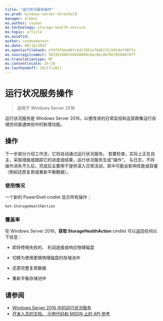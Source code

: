 ```yaml
---
title: "运行状况服务操作"
ms.prod: windows-server-threshold
manager: eldenc
ms.author: cosdar
ms.technology: storage-health-service
ms.topic: article
ms.assetid: 
author: cosmosdarwin
ms.date: 08/14/2017
ms.openlocfilehash: efdf8f04e68fcbdc7051e78d6725cb919e740ffa
ms.sourcegitcommit: 583355400f6b0d880dc0ac6bc06f0efb50d674f7
ms.translationtype: MT
ms.contentlocale: zh-CN
ms.lasthandoff: 10/17/2017
---
```

# <a name="health-service-actions"></a>运行状况服务操作

> 适用于 Windows Server 2016

运行状况服务是 Windows Server 2016，以便改进的日常监视和运营群集运行存储空间直通体验中的新增功能。

## <a name="actions"></a>操作  

下一步部分介绍工作流，它将自动通过运行状况服务。 若要检查，实际上正在自主，采取措施或跟踪它的进度或结果，运行状况服务生成"操作"。 与日志，不同操作消失不久后，完成后主要用于提供深入日常活动，其中可能会影响性能或容量 （例如还原复原或重新平衡数据）。  

### <a name="usage"></a>使用情况  

一个新的 PowerShell cmdlet 显示所有操作：  

```PowerShell
Get-StorageHealthAction  
```

### <a name="coverage"></a>覆盖率  

在 Windows Server 2016，**获取 StorageHealthAction** cmdlet 可以返回任何以下信息：  

-   即将停用失败的、 利润连接或响应物理磁盘  

-   切换为使用更换物理磁盘的存储池中  

-   还原完整复原数据  

-   重新平衡存储池中  

## <a name="see-also"></a>请参阅

- [Windows Server 2016 中的运行状况服务](health-service-overview.md)
- [开发人员的文档、 示例代码和 MSDN 上的 API 参考](https://msdn.microsoft.com/windowshealthservice)
